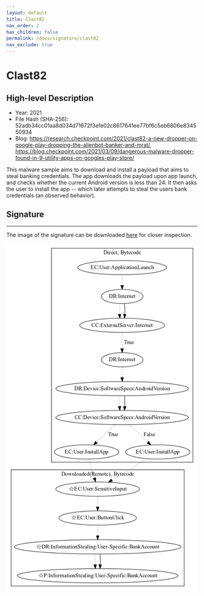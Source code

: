 ```yaml
---
layout: default
title: Clast82
nav_order: 2
has_children: false
permalink: /docs/signature/clast82
nav_exclude: true
---
```


# Clast82

## High-level Description

* Year: 2021
* File Hash (SHA-256): 52adb34cc01aa8d034d71672f3efe02c8617641ee77bf6c5eb6806e834550934
* Blog: https://research.checkpoint.com/2021/clast82-a-new-dropper-on-google-play-dropping-the-alienbot-banker-and-mrat/, https://blog.checkpoint.com/2021/03/09/dangerous-malware-dropper-found-in-9-utility-apps-on-googles-play-store/

This malware sample aims to download and install a payload that aims to steal banking credentials. The app downloads the payload upon app launch, and checks whether the current Android version is less than 24. It then asks the user to install the app -- which later attempts to steal the users bank credentials (an observed behavior).

## Signature
---

The image of the signature can be downloaded [here](../../img/signatures/Clast82.png) for closer inspection.

![](../../img/signatures/Clast82.png)